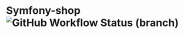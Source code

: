 # Symfony-shop ![GitHub Workflow Status (branch)](https://img.shields.io/github/workflow/status/fauVictor/symfony-shop/cicd/master)

